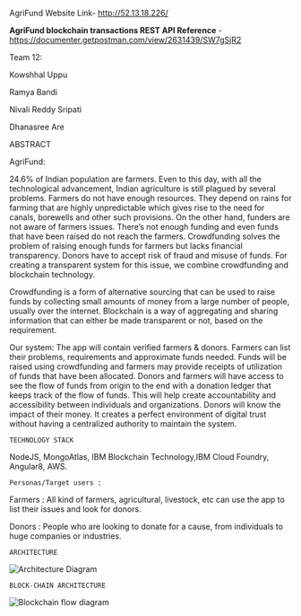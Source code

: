 
AgriFund Website Link- http://52.13.18.226/

**AgriFund blockchain transactions REST API Reference** - https://documenter.getpostman.com/view/2631439/SW7gSjR2

Team 12:

Kowshhal Uppu

Ramya Bandi

Nivali Reddy Sripati

Dhanasree Are


 ABSTRACT


AgriFund:

24.6% of Indian population are farmers. Even to this day, with all the technological advancement, Indian agriculture is still plagued by several problems. Farmers do not have enough resources. They depend on rains for farming that are highly unpredictable which gives rise to the need for canals, borewells and other such provisions. On the other hand, funders are not aware of farmers issues. There’s not enough funding and even funds that have been raised do not reach the farmers. Crowdfunding solves the problem of raising enough funds for farmers but lacks financial transparency. Donors have to accept risk of fraud and misuse of funds. For creating a transparent system for this issue, we combine crowdfunding and blockchain technology.

Crowdfunding is a form of alternative sourcing that can be used to raise funds by collecting small amounts of money from a large number of people, usually over the internet. Blockchain is a way of aggregating and sharing information that can either be made transparent or not, based on the requirement.

Our system: 
The app will contain verified farmers & donors. Farmers can list their problems, requirements and approximate funds needed. Funds will be raised using crowdfunding and farmers may provide receipts of utilization of funds that have been allocated.  Donors and farmers will have access to see the flow of funds from origin to the end with a donation ledger that keeps track of the flow of funds. This will help create accountability and accessibility between individuals and organizations. Donors will know the impact of their money. It creates a perfect environment of digital trust without having a centralized authority to maintain the system.


	TECHNOLOGY STACK
NodeJS, MongoAtlas, IBM Blockchain Technology,IBM Cloud Foundry, Angular8, AWS.


	Personas/Target users :
	
Farmers : All kind of farmers, agricultural, livestock, etc can use the app to list their issues and look for donors.

Donors :  People who are looking to donate for a cause, from individuals to huge companies or industries.


	ARCHITECTURE

![Architecture Diagram ](https://github.com/SJSUFall2019-CMPE272/AgriFund/blob/master/Architecture.png)
	
	
	BLOCK-CHAIN ARCHITECTURE
	
	
![Blockchain flow diagram](https://github.com/SJSUFall2019-CMPE272/AgriFund/blob/master/transaction.png)


